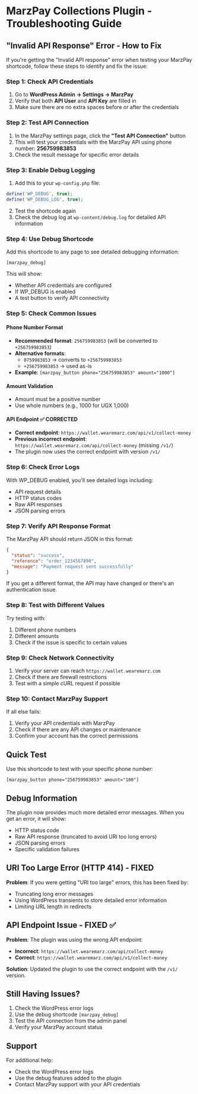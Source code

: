 # MarzPay Collections Plugin - Troubleshooting Guide

## "Invalid API Response" Error - How to Fix

If you're getting the "Invalid API response" error when testing your MarzPay shortcode, follow these steps to identify and fix the issue:

### Step 1: Check API Credentials

1. Go to **WordPress Admin → Settings → MarzPay**
2. Verify that both **API User** and **API Key** are filled in
3. Make sure there are no extra spaces before or after the credentials

### Step 2: Test API Connection

1. In the MarzPay settings page, click the **"Test API Connection"** button
2. This will test your credentials with the MarzPay API using phone number: **256759983853**
3. Check the result message for specific error details

### Step 3: Enable Debug Logging

1. Add this to your `wp-config.php` file:
```php
define('WP_DEBUG', true);
define('WP_DEBUG_LOG', true);
```

2. Test the shortcode again
3. Check the debug log at `wp-content/debug.log` for detailed API information

### Step 4: Use Debug Shortcode

Add this shortcode to any page to see detailed debugging information:
```
[marzpay_debug]
```

This will show:
- Whether API credentials are configured
- If WP_DEBUG is enabled
- A test button to verify API connectivity

### Step 5: Check Common Issues

#### Phone Number Format
- **Recommended format**: `256759983853` (will be converted to `+256759983853`)
- **Alternative formats**:
  - `0759983853` → converts to `+256759983853`
  - `+256759983853` → used as-is
- **Example**: `[marzpay_button phone="256759983853" amount="1000"]`

#### Amount Validation
- Amount must be a positive number
- Use whole numbers (e.g., 1000 for UGX 1,000)

#### API Endpoint ✅ **CORRECTED**
- **Correct endpoint**: `https://wallet.wearemarz.com/api/v1/collect-money`
- **Previous incorrect endpoint**: `https://wallet.wearemarz.com/api/collect-money` (missing `/v1/`)
- The plugin now uses the correct endpoint with version `/v1/`

### Step 6: Check Error Logs

With WP_DEBUG enabled, you'll see detailed logs including:
- API request details
- HTTP status codes
- Raw API responses
- JSON parsing errors

### Step 7: Verify API Response Format

The MarzPay API should return JSON in this format:
```json
{
  "status": "success",
  "reference": "order_1234567890",
  "message": "Payment request sent successfully"
}
```

If you get a different format, the API may have changed or there's an authentication issue.

### Step 8: Test with Different Values

Try testing with:
1. Different phone numbers
2. Different amounts
3. Check if the issue is specific to certain values

### Step 9: Check Network Connectivity

1. Verify your server can reach `https://wallet.wearemarz.com`
2. Check if there are firewall restrictions
3. Test with a simple cURL request if possible

### Step 10: Contact MarzPay Support

If all else fails:
1. Verify your API credentials with MarzPay
2. Check if there are any API changes or maintenance
3. Confirm your account has the correct permissions

## Quick Test

Use this shortcode to test with your specific phone number:
```
[marzpay_button phone="256759983853" amount="100"]
```

## Debug Information

The plugin now provides much more detailed error messages. When you get an error, it will show:
- HTTP status code
- Raw API response (truncated to avoid URI too long errors)
- JSON parsing errors
- Specific validation failures

## URI Too Large Error (HTTP 414) - FIXED

**Problem**: If you were getting "URI too large" errors, this has been fixed by:
- Truncating long error messages
- Using WordPress transients to store detailed error information
- Limiting URL length in redirects

## API Endpoint Issue - FIXED ✅

**Problem**: The plugin was using the wrong API endpoint:
- **Incorrect**: `https://wallet.wearemarz.com/api/collect-money`
- **Correct**: `https://wallet.wearemarz.com/api/v1/collect-money`

**Solution**: Updated the plugin to use the correct endpoint with the `/v1/` version.

## Still Having Issues?

1. Check the WordPress error logs
2. Use the debug shortcode `[marzpay_debug]`
3. Test the API connection from the admin panel
4. Verify your MarzPay account status

## Support

For additional help:
- Check the WordPress error logs
- Use the debug features added to the plugin
- Contact MarzPay support with your API credentials
